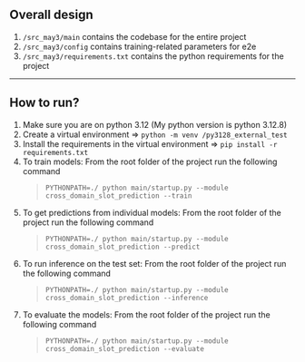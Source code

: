 ## Overall design
1. `/src_may3/main` contains the codebase for the entire project
2. `/src_may3/config` contains training-related parameters for e2e
3. `/src_may3/requirements.txt` contains the python requirements for the project
---
## How to run?
1. Make sure you are on python 3.12 (My python version is python 3.12.8)
2. Create a virtual environment => `python -m venv /py3128_external_test`
3. Install the requirements in the virtual environment => `pip install -r requirements.txt`
4. To train models: From the root folder of the project run the following command
    > `PYTHONPATH=./ python main/startup.py --module cross_domain_slot_prediction --train`
5. To get predictions from individual models: From the root folder of the project run the following command
    > `PYTHONPATH=./ python main/startup.py --module cross_domain_slot_prediction --predict`
6. To run inference on the test set: From the root folder of the project run the following command
    > `PYTHONPATH=./ python main/startup.py --module cross_domain_slot_prediction --inference`
7. To evaluate the models: From the root folder of the project run the following command
    > `PYTHONPATH=./ python main/startup.py --module cross_domain_slot_prediction --evaluate`
